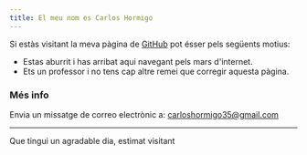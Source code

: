 ```yaml
---
title: El meu nom es Carlos Hormigo
---
```


Si estàs visitant la meva pàgina de [GitHub](http://chumachos.github.com) pot ésser pels següents motius:

* Estas aburrit i has arribat aqui navegant pels mars d'internet.
* Ets un professor i no tens cap altre remei que corregir aquesta pàgina.

### Més info
Envia un missatge de correo electrònic a:
 carloshormigo35@gmail.com

---

Que tingui un agradable dia, estimat visitant
